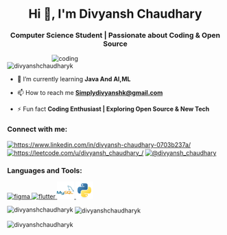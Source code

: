 <h1 align="center">Hi 👋, I'm Divyansh Chaudhary</h1>
<h3 align="center">Computer Science Student | Passionate about Coding & Open Source</h3>

<img align="right" alt="coding" width="400" src="https://user-images.githubusercontent.com/55389276/140866485-8fb1c876-9a8f-4d6a-98dc-08c4981eaf70.gif">

<p align="left"> <img src="https://komarev.com/ghpvc/?username=divyanshchaudharyk&label=Profile%20views&color=0e75b6&style=flat" alt="divyanshchaudharyk" /> </p>

- 🌱 I’m currently learning **Java And AI,ML**

- 📫 How to reach me **Simplydivyanshk@gmail.com**

- ⚡ Fun fact **Coding Enthusiast | Exploring Open Source & New Tech**

<h3 align="left">Connect with me:</h3>
<p align="left">
<a href="https://linkedin.com/in/https://www.linkedin.com/in/divyansh-chaudhary-0703b237a/" target="blank"><img align="center" src="https://raw.githubusercontent.com/rahuldkjain/github-profile-readme-generator/master/src/images/icons/Social/linked-in-alt.svg" alt="https://www.linkedin.com/in/divyansh-chaudhary-0703b237a/" height="30" width="40" /></a>
<a href="https://www.leetcode.com/https://leetcode.com/u/divyansh_chaudhary_/" target="blank"><img align="center" src="https://raw.githubusercontent.com/rahuldkjain/github-profile-readme-generator/master/src/images/icons/Social/leet-code.svg" alt="https://leetcode.com/u/divyansh_chaudhary_/" height="30" width="40" /></a>
<a href="https://www.hackerearth.com/@divyansh_chaudhary" target="blank"><img align="center" src="https://raw.githubusercontent.com/rahuldkjain/github-profile-readme-generator/master/src/images/icons/Social/hackerearth.svg" alt="@divyansh_chaudhary" height="30" width="40" /></a>
</p>

<h3 align="left">Languages and Tools:</h3>
<p align="left"> <a href="https://www.figma.com/" target="_blank" rel="noreferrer"> <img src="https://www.vectorlogo.zone/logos/figma/figma-icon.svg" alt="figma" width="40" height="40"/> </a> <a href="https://flutter.dev" target="_blank" rel="noreferrer"> <img src="https://www.vectorlogo.zone/logos/flutterio/flutterio-icon.svg" alt="flutter" width="40" height="40"/> </a> <a href="https://www.mysql.com/" target="_blank" rel="noreferrer"> <img src="https://raw.githubusercontent.com/devicons/devicon/master/icons/mysql/mysql-original-wordmark.svg" alt="mysql" width="40" height="40"/> </a> <a href="https://www.python.org" target="_blank" rel="noreferrer"> <img src="https://raw.githubusercontent.com/devicons/devicon/master/icons/python/python-original.svg" alt="python" width="40" height="40"/> </a> </p>

<p><img align="left" src="https://github-readme-stats.vercel.app/api/top-langs?username=divyanshchaudharyk&show_icons=true&locale=en&layout=compact" alt="divyanshchaudharyk" /></p>

<p>&nbsp;<img align="center" src="https://github-readme-stats.vercel.app/api?username=divyanshchaudharyk&show_icons=true&locale=en" alt="divyanshchaudharyk" /></p>

<p><img align="center" src="https://github-readme-streak-stats.herokuapp.com/?user=divyanshchaudharyk&" alt="divyanshchaudharyk" /></p>
